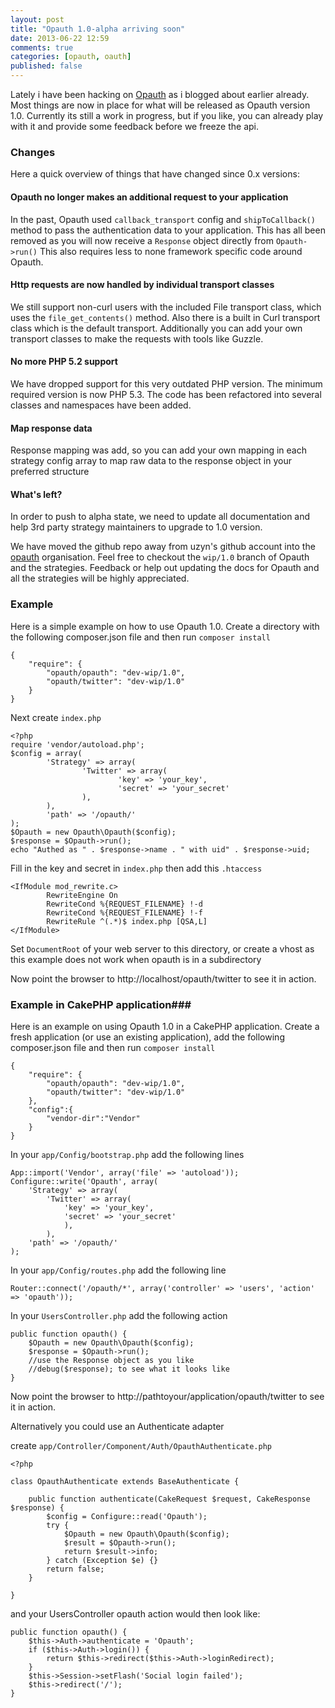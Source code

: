 ```yaml
---
layout: post
title: "Opauth 1.0-alpha arriving soon"
date: 2013-06-22 12:59
comments: true
categories: [opauth, oauth]
published: false
---
```


Lately i have been hacking on [Opauth](http://opauth.org) as i blogged about
earlier already. Most things are now in place for what will be released as
Opauth version 1.0. Currently its still a work in progress, but if you like, you
can already play with it and provide some feedback before we freeze the api.

### Changes ###

Here a quick overview of things that have changed since 0.x versions:

#### Opauth no longer makes an additional request to your application ####

In the past, Opauth used `callback_transport` config and `shipToCallback()`
method to pass the authentication data to your application. This has all been
removed as you will now receive a `Response` object directly from `Opauth->run()`
This also requires less to none framework specific code around Opauth.

#### Http requests are now handled by individual transport classes ####

We still support non-curl users with the included File transport class, which
uses the `file_get_contents()` method. Also there is a built in Curl transport
class which is the default transport. Additionally you can add your own
transport classes to make the requests with tools like Guzzle.

#### No more PHP 5.2 support ####

We have dropped support for this very outdated PHP version. The minimum required
version is now PHP 5.3. The code has been refactored into several classes and
namespaces have been added.

#### Map response data ####

Response mapping was add, so you can add your own mapping in each strategy
config array to map raw data to the response object in your preferred structure

#### What's left? ####

In order to push to alpha state, we need to update all documentation and help
3rd party strategy maintainers to upgrade to 1.0 version.

We have moved the github repo away from uzyn's github account into the [opauth](https://github.com/opauth)
organisation. Feel free to checkout the `wip/1.0` branch of Opauth and the
strategies. Feedback or help out updating the docs for Opauth and all the
strategies will be highly appreciated.


### Example ###

Here is a simple example on how to use Opauth 1.0. Create a directory with the
following composer.json file and then run `composer install`

    {
        "require": {
            "opauth/opauth": "dev-wip/1.0",
            "opauth/twitter": "dev-wip/1.0"
        }
    }

Next create `index.php`

    <?php
    require 'vendor/autoload.php';
    $config = array(
            'Strategy' => array(
                    'Twitter' => array(
                            'key' => 'your_key',
                            'secret' => 'your_secret'
                    ),
            ),
            'path' => '/opauth/'
    );
    $Opauth = new Opauth\Opauth($config);
    $response = $Opauth->run();
    echo "Authed as " . $response->name . " with uid" . $response->uid;

Fill in the key and secret in `index.php` then add this `.htaccess`

    <IfModule mod_rewrite.c>
            RewriteEngine On
            RewriteCond %{REQUEST_FILENAME} !-d
            RewriteCond %{REQUEST_FILENAME} !-f
            RewriteRule ^(.*)$ index.php [QSA,L]
    </IfModule>

Set `DocumentRoot` of your web server to this directory, or create a vhost as this
example does not work when opauth is in a subdirectory

Now point the browser to http://localhost/opauth/twitter to see it in action.

### Example in CakePHP application###

Here is an example on using Opauth 1.0 in a CakePHP application. Create a fresh
application (or use an existing application), add the following composer.json
file and then run `composer install`

    {
        "require": {
            "opauth/opauth": "dev-wip/1.0",
            "opauth/twitter": "dev-wip/1.0"
        },
		"config":{
			"vendor-dir":"Vendor"
		}
    }

In your `app/Config/bootstrap.php` add the following lines

 	App::import('Vendor', array('file' => 'autoload'));
    Configure::write('Opauth', array(
		'Strategy' => array(
			'Twitter' => array(
				'key' => 'your_key',
				'secret' => 'your_secret'
				),
			),
		'path' => '/opauth/'
    );

In your `app/Config/routes.php` add the following line

	Router::connect('/opauth/*', array('controller' => 'users', 'action' => 'opauth'));

In your `UsersController.php` add the following action

	public function opauth() {
		$Opauth = new Opauth\Opauth($config);
		$response = $Opauth->run();
		//use the Response object as you like
		//debug($response); to see what it looks like
	}

Now point the browser to http://pathtoyour/application/opauth/twitter to see it in action.

Alternatively you could use an Authenticate adapter

create `app/Controller/Component/Auth/OpauthAuthenticate.php`

	<?php

	class OpauthAuthenticate extends BaseAuthenticate {

		public function authenticate(CakeRequest $request, CakeResponse $response) {
			$config = Configure::read('Opauth');
			try {
				$Opauth = new Opauth\Opauth($config);
				$result = $Opauth->run();
				return $result->info;
			} catch (Exception $e) {}
			return false;
		}

	}


and your UsersController opauth action would then look like:

	public function opauth() {
		$this->Auth->authenticate = 'Opauth';
		if ($this->Auth->login()) {
			return $this->redirect($this->Auth->loginRedirect);
		}
		$this->Session->setFlash('Social login failed');
		$this->redirect('/');
	}
